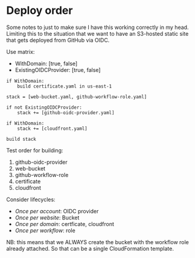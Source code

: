 # Deploy order

Some notes to just to make sure I have this working correctly in my head.
Limiting this to the situation that we want to have an S3-hosted static site
that gets deployed from GitHub via OIDC.

Use matrix:

- WithDomain: [true, false]
- ExistingOIDCProvider: [true, false]

```
if WithDomain:
    build certificate.yaml in us-east-1

stack = [web-bucket.yaml, github-workflow-role.yaml]

if not ExistingOIDCProvider:
    stack += [github-oidc-provider.yaml]

if WithDomain:
    stack += [cloudfront.yaml]

build stack
```  

Test order for building:

1. github-oidc-provider
2. web-bucket
3. github-workflow-role
4. certificate
5. cloudfront

Consider lifecycles:

* *Once per account*: OIDC provider
* *Once per website*: Bucket
* *Once per domain*: certficate, cloudfront
* *Once per workflow*: role

NB: this means that we ALWAYS create the bucket with the workflow role already
attached. So that can be a single CloudFormation template.
